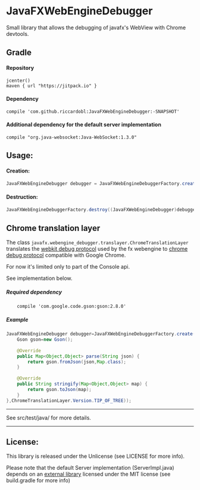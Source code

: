 # JavaFXWebEngineDebugger

Small library that allows the debugging of javafx's WebView with Chrome devtools.

## Gradle
#### Repository 
```
jcenter()
maven { url "https://jitpack.io" }
```

#### Dependency 
```
compile 'com.github.riccardobl:JavaFXWebEngineDebugger:-SNAPSHOT'
```

#### Additional dependency for the default server implementation

```
compile "org.java-websocket:Java-WebSocket:1.3.0"
```

## Usage:
#### Creation:

```java
JavaFXWebEngineDebugger debugger = JavaFXWebEngineDebuggerFactory.create((WebEngine)webView.getEngine(),(int)port);
```


#### Destruction:

```java
JavaFXWebEngineDebuggerFactory.destroy((JavaFXWebEngineDebugger)debugger);
```


## Chrome translation layer

The class `javafx.webengine_debugger.translayer.ChromeTranslationLayer` translates the [webkit debug protocol](https://github.com/WebKit/webkit/tree/master/Source/JavaScriptCore/inspector/protocol) used by the fx webengine to [chrome debug protocol](https://chromedevtools.github.io/devtools-protocol/) compatible with Google Chrome.

For now it's limited only to part of the Console api.

See implementation below.


##### Required dependency
```
	compile 'com.google.code.gson:gson:2.8.0'
```

##### Example

```java
JavaFXWebEngineDebugger debugger=JavaFXWebEngineDebuggerFactory.create((WebEngine)webView.getEngine(),(int)port,new ChromeTranslationLayer(new Json(){
    Gson gson=new Gson();
    
    @Override 
    public Map<Object,Object> parse(String json) {
        return gson.fromJson(json,Map.class);
    }
    
    @Override 
    public String stringify(Map<Object,Object> map) {
        return gson.toJson(map);
    }		
},ChromeTranslationLayer.Version.TIP_OF_TREE));
 ```

---
See src/test/java/ for more details.

---

## License:

This library is released under the Unlicense (see LICENSE for more info).

Please note that the default Server implementation (ServerImpl.java) depends on an [external library](https://github.com/TooTallNate/Java-WebSocket) licensed under the MIT license (see build.gradle for more info)
